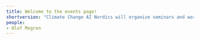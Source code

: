 ```yaml
---
title: Welcome to the events page!
shortversion: "Climate Change AI Nordics will organize seminars and workshops. They will be posted here."
people:
- Olof Mogren
---
```


